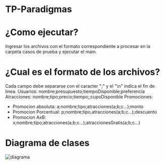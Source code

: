 # TP-Paradigmas

# ¿Como ejecutar?
Ingresar los archivos con el formato correspondiente a procesar en la carpeta casos de prueba y ejecutar el main.

# ¿Cual es el formato de los archivos?
Cada campo debe separarse con el caracter ";" y el "\n" indica el fin de linea.
Usuarios: nombre;presupuesto;tiempoDisponible;preferencia
Atracciones: nombre;tipo;precio;tiempo;;cupoDisponible
Promociones: 
- Promocion absoluta: a;nombre;tipo;atracciones(a;b;c...);monto
- Promocion Porcentual: p;nombre;tipo,atracciones(a;b;c...);descuento
- Promocion AxB: x;nombre;tipo;atracciones(a;b;c...);atraccionesGratis(a;b;c...)

# Diagrama de clases
![diagrama](https://github.com/TomasRojass/TP-Paradigmas/assets/79986260/9644fca2-7ef6-40c6-b3c8-2e89cefac935)
